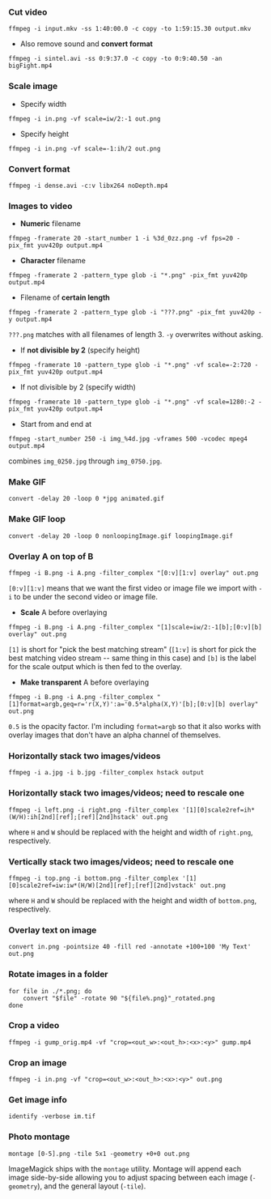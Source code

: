 ### Cut video

```
ffmpeg -i input.mkv -ss 1:40:00.0 -c copy -to 1:59:15.30 output.mkv
```

* Also remove sound and **convert format**

```
ffmpeg -i sintel.avi -ss 0:9:37.0 -c copy -to 0:9:40.50 -an bigFight.mp4
```


### Scale image

* Specify width

```
ffmpeg -i in.png -vf scale=iw/2:-1 out.png
```

* Specify height

```
ffmpeg -i in.png -vf scale=-1:ih/2 out.png
```


### Convert format

```
ffmpeg -i dense.avi -c:v libx264 noDepth.mp4
```


### Images to video

* **Numeric** filename

```
ffmpeg -framerate 20 -start_number 1 -i %3d_0zz.png -vf fps=20 -pix_fmt yuv420p output.mp4
```

* **Character** filename

```
ffmpeg -framerate 2 -pattern_type glob -i "*.png" -pix_fmt yuv420p output.mp4
```

* Filename of **certain length**

```
ffmpeg -framerate 2 -pattern_type glob -i "???.png" -pix_fmt yuv420p -y output.mp4
```

`???.png` matches with all filenames of length 3. `-y` overwrites without asking.

* If **not divisible by 2** (specify height)

```
ffmpeg -framerate 10 -pattern_type glob -i "*.png" -vf scale=-2:720 -pix_fmt yuv420p output.mp4
```

* If not divisible by 2 (specify width)

```
ffmpeg -framerate 10 -pattern_type glob -i "*.png" -vf scale=1280:-2 -pix_fmt yuv420p output.mp4
```

* Start from and end at

```
ffmpeg -start_number 250 -i img_%4d.jpg -vframes 500 -vcodec mpeg4 output.mp4
```

combines `img_0250.jpg` through `img_0750.jpg`.


### Make GIF

```
convert -delay 20 -loop 0 *jpg animated.gif
```


### Make GIF loop

```
convert -delay 20 -loop 0 nonloopingImage.gif loopingImage.gif
```


### Overlay A on top of B

```
ffmpeg -i B.png -i A.png -filter_complex "[0:v][1:v] overlay" out.png
```

`[0:v][1:v]` means that we want the first video or image file we import with `-i` to be under the second video or image file.


* **Scale** A before overlaying

```
ffmpeg -i B.png -i A.png -filter_complex "[1]scale=iw/2:-1[b];[0:v][b] overlay" out.png
```

`[1]` is short for "pick the best matching stream" (`[1:v]` is short for pick the best matching video stream -- same thing in this case) and `[b]` is the label for the scale output which is then fed to the overlay.

* **Make transparent** A before overlaying

```
ffmpeg -i B.png -i A.png -filter_complex "[1]format=argb,geq=r='r(X,Y)':a='0.5*alpha(X,Y)'[b];[0:v][b] overlay" out.png
```

`0.5` is the opacity factor. I'm including `format=argb` so that it also works with overlay images that don't have an alpha channel of themselves.


### Horizontally stack two images/videos

```
ffmpeg -i a.jpg -i b.jpg -filter_complex hstack output
```


### Horizontally stack two images/videos; need to rescale one

```
ffmpeg -i left.png -i right.png -filter_complex '[1][0]scale2ref=ih*(W/H):ih[2nd][ref];[ref][2nd]hstack' out.png
```

where `H` and `W` should be replaced with the height and width of `right.png`, respectively.


### Vertically stack two images/videos; need to rescale one

```
ffmpeg -i top.png -i bottom.png -filter_complex '[1][0]scale2ref=iw:iw*(H/W)[2nd][ref];[ref][2nd]vstack' out.png
```

where `H` and `W` should be replaced with the height and width of `bottom.png`, respectively.


### Overlay text on image

```
convert in.png -pointsize 40 -fill red -annotate +100+100 'My Text' out.png
```


### Rotate images in a folder

```
for file in ./*.png; do
    convert "$file" -rotate 90 "${file%.png}"_rotated.png
done
```


### Crop a video

```
ffmpeg -i gump_orig.mp4 -vf "crop=<out_w>:<out_h>:<x>:<y>" gump.mp4
```


### Crop an image

```
ffmpeg -i in.png -vf "crop=<out_w>:<out_h>:<x>:<y>" out.png
```


### Get image info

```
identify -verbose im.tif
```


### Photo montage

```
montage [0-5].png -tile 5x1 -geometry +0+0 out.png
```

ImageMagick ships with the `montage` utility. Montage will append each image side-by-side allowing you to adjust spacing between each image (`-geometry`), and the general layout (`-tile`).